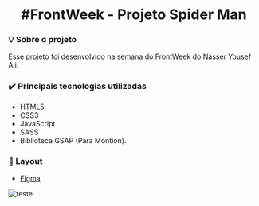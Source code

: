 <h1 align="center"> #FrontWeek - Projeto Spider Man</h1>

### :bulb:	Sobre o projeto
<p>Esse projeto foi desenvolvido na semana do FrontWeek do Násser Yousef Ali.</p>

### :heavy_check_mark: Principais tecnologias utilizadas

* HTML5,
* CSS3
* JavaScript
* SASS
* Biblioteca GSAP (Para Montion).
 
### :art: Layout

* [Figma](https://www.figma.com/file/GHGS126t7WYjnPZdRKChJF/Proffy-Web)

![teste](gif-spider.gif)



